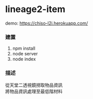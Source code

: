 # lineage2-item

demo: https://chiso-l2i.herokuapp.com/

### 建置
1. npm install
2. node server
3. node index

### 描述
從天堂二透視鏡撈取物品資訊  
將物品資訊處理至最低階材料  
